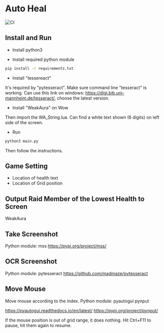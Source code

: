 # Auto Heal

![CI](https://github.com/XuJiandong/AutoHeal/workflows/CI/badge.svg)

## Install and Run
- Install python3

- Install required python module
```bash
pip install -r requirements.txt
```

- Install "tessereact"

It's required by "pytesseract". Make sure command line "tesseract" is working.
Can use this link on windows: <https://digi.bib.uni-mannheim.de/tesseract/>, choose the latest version.
- Install "WeakAura" on Wow
 
Then import the WA_String.lua. Can find a white text shown (6 digits) on left side of the screen.

- Run
```bash
python3 main.py
```
Then follow the instructions.

## Game Setting
- Location of health text
- Location of Grid position

## Output Raid Member of the Lowest Health to Screen
WeakAura

## Take Screenshot
Python module: mss
https://pypi.org/project/mss/


## OCR Screenshot
Python module: pytesseract
https://github.com/madmaze/pytesseract


## Move Mouse
Move mouse according to the index. Python module: pyautogui pynput

https://pyautogui.readthedocs.io/en/latest/
https://pypi.org/project/pynput/

If the mouse position is out of grid range, it does nothing.
Hit Ctrl+F11 to pause, hit them again to resume.
